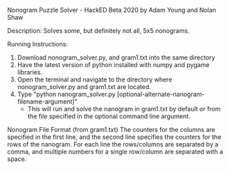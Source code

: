 Nonogram Puzzle Solver - HackED Beta 2020
by Adam Young and Nolan Shaw

Description:
Solves some, but definitely not all, 5x5 nonograms.

Running Instructions:
1. Download nonogram_solver.py, and gram1.txt into the same directory
2. Have the latest version of python installed with numpy and pygame libraries.
3. Open the terminal and navigate to the directory where nonogram_solver.py and gram1.txt are located.
4. Type "python nanogram_solver.py [optional-alternate-nanogram-filename-argument]"
   - This will run and solve the nanogram in gram1.txt by default or from the file specified in the optional command line argument.
  
Nonogram File Format (from gram1.txt)
The counters for the columns are specified in the first line, and the second line specifies the counters for the rows of the nanogram.
For each line the rows/columns are separated by a comma, and multiple numbers for a single row/column are separated with a space.
